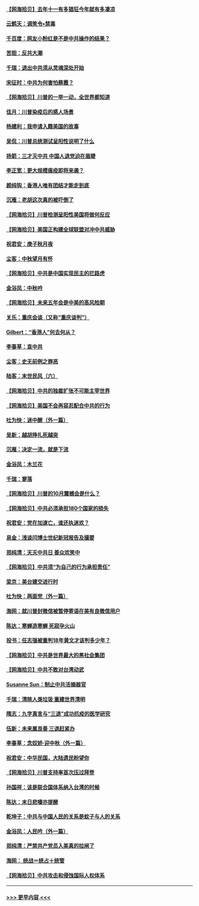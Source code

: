 #### [【网海拾贝】去年十一有多猖狂今年就有多凄凉](../pages/nsc993/n12463649.md?t=10100802) 
#### [云鹤天：调笑令▪禁毒](../pages/nsc993/n12462975.md?t=10100802) 
#### [千百度：网友小粉红是不是中共操作的结果？](../pages/nsc993/n12461025.md?t=10100802) 
#### [苦胆：反共大潮](../pages/nsc993/n12459469.md?t=10100802) 
#### [千瑞：退出中共须从灵魂深处开始](../pages/nsc993/n12459437.md?t=10100802) 
#### [宋征时：中共为何害怕蔡霞？](../pages/nsc993/n12459097.md?t=10100802) 
#### [【网海拾贝】川普的一举一动，全世界都知道](../pages/nsc993/n12458825.md?t=10100802) 
#### [佳月：川普染疫后的感人场景](../pages/nsc993/n12456994.md?t=10100802) 
#### [杨建利：我申请入籍美国的故事](../pages/nsc993/n12455635.md?t=10100802) 
#### [吴侃：川普总统测试呈阳性说明了什么](../pages/nsc993/n12451869.md?t=10100802) 
#### [扬箭：三才灭中共 中国人退党迫在眉睫](../pages/nsc993/n12451842.md?t=10100802) 
#### [李正宽：更大规模瘟疫即将来袭？](../pages/nsc993/n12451455.md?t=10100802) 
#### [颜纯钩：香港人唯有团结才能走到底](../pages/nsc993/n12450870.md?t=10100802) 
#### [沉雁：老胡这次真的被吓倒了](../pages/nsc993/n12449796.md?t=10100802) 
#### [【网海拾贝】川普检测呈阳性美国将做何反应](../pages/nsc993/n12449042.md?t=10100802) 
#### [【网海拾贝】美国正构建全球联盟对冲中共威胁](../pages/nsc993/n12446580.md?t=10100802) 
#### [祝君安：庚子秋月夜](../pages/nsc993/n12445870.md?t=10100802) 
#### [尘客：中秋望月有怀](../pages/nsc993/n12444632.md?t=10100802) 
#### [【网海拾贝】中共是中国实现民主的拦路虎](../pages/nsc993/n12443573.md?t=10100802) 
#### [金浴凤：中秋吟](../pages/nsc993/n12441773.md?t=10100802) 
#### [【网海拾贝】未来五年会是中美的高风险期](../pages/nsc993/n12440760.md?t=10100802) 
#### [关乐：重庆会谈（又称“重庆谈判”）](../pages/nsc993/n12437525.md?t=10100802) 
#### [Gilbert：“香港人”何去何从？](../pages/nsc993/n12435894.md?t=10100802) 
#### [李春草：哀中共](../pages/nsc993/n12435874.md?t=10100802) 
#### [尘客：史无前例之罪恶](../pages/nsc993/n12435762.md?t=10100802) 
#### [陆客：末世民风（六）](../pages/nsc993/n12435354.md?t=10100802) 
#### [【网海拾贝】中共的独裁扩张不可能主宰世界](../pages/nsc993/n12435151.md?t=10100802) 
#### [【网海拾贝】美国不会再容忍配合中共的行为](../pages/nsc993/n12433808.md?t=10100802) 
#### [吐为快：迷中醒（外一篇）](../pages/nsc993/n12433585.md?t=10100802) 
#### [吴新：越胡挣扎死越突](../pages/nsc993/n12433562.md?t=10100802) 
#### [沉雁：决定一流，就是下流](../pages/nsc993/n12432128.md?t=10100802) 
#### [金浴凤：木兰花](../pages/nsc993/n12432124.md?t=10100802) 
#### [千瑞：寥落](../pages/nsc993/n12432071.md?t=10100802) 
#### [【网海拾贝】川普的10月震撼会是什么？](../pages/nsc993/n12431624.md?t=10100802) 
#### [【网海拾贝】中共必须承担180个国家的损失](../pages/nsc993/n12428893.md?t=10100802) 
#### [祝君安：党在加速亡，谁还执迷欢？](../pages/nsc993/n12428652.md?t=10100802) 
#### [易金：浅谈闫博士世纪新冠报告及撮要](../pages/nsc993/n12426822.md?t=10100802) 
#### [郑纯清：天灭中共日 善众欢笑中](../pages/nsc993/n12426784.md?t=10100802) 
#### [【网海拾贝】中共须“为自己的行为承担责任”](../pages/nsc993/n12426067.md?t=10100802) 
#### [梁京：美台建交进行时](../pages/nsc993/n12424066.md?t=10100802) 
#### [吐为快：两面党（外一篇）](../pages/nsc993/n12424043.md?t=10100802) 
#### [海网：就川普封微信被暂停寄语在美有良微信用户](../pages/nsc993/n12424021.md?t=10100802) 
#### [陈达：寒蝉造寒蝉 死寂孕火山](../pages/nsc993/n12423958.md?t=10100802) 
#### [投书：任志强被重判18年黄文才该判多少年？](../pages/nsc993/n12423672.md?t=10100802) 
#### [【网海拾贝】中共是世界最大的黑社会集团](../pages/nsc993/n12423543.md?t=10100802) 
#### [【网海拾贝】中共不敢对台湾动武](../pages/nsc993/n12421418.md?t=10100802) 
#### [Susanne Sun：制止中共活摘器官](../pages/nsc993/n12419654.md?t=10100802) 
#### [千瑞：清除人类垃圾 重建世界清明](../pages/nsc993/n12419414.md?t=10100802) 
#### [隋志：九字真言与“三退”成功抗疫的医学研究](../pages/nsc993/n12419248.md?t=10100802) 
#### [伍新：未来属良善 三退赶紧办](../pages/nsc993/n12418496.md?t=10100802) 
#### [李春草：念奴娇·迎中秋（外一篇）](../pages/nsc993/n12418465.md?t=10100802) 
#### [祝君安：中华民国，大陆遗民盼望你](../pages/nsc993/n12418089.md?t=10100802) 
#### [【网海拾贝】川普支持率首次压过拜登](../pages/nsc993/n12418050.md?t=10100802) 
#### [孙国祥：该是联合国体系纳入台湾的时候](../pages/nsc993/n12417369.md?t=10100802) 
#### [陈达：末日悲嚎亦提醒](../pages/nsc993/n12416736.md?t=10100802) 
#### [乾坤子：中共与中国人民的关系是蚊子与人的关系](../pages/nsc993/n12416632.md?t=10100802) 
#### [金浴凤：人民吟（外一篇）](../pages/nsc993/n12416567.md?t=10100802) 
#### [郑纯清：严禁共产党员入美真的拉闸了](../pages/nsc993/n12416550.md?t=10100802) 
#### [海网： 统战＝统占＋统管](../pages/nsc993/n12416404.md?t=10100802) 
#### [【网海拾贝】中共攻击和侵蚀国际人权体系](../pages/nsc993/n12416250.md?t=10100802) 

----
#### [ >>> 更早内容 <<< ](../indexes/nsc993-earlier.md)
